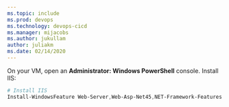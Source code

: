 ```yaml
---
ms.topic: include
ms.prod: devops
ms.technology: devops-cicd
ms.manager: mijacobs
ms.author: jukullam
author: juliakm
ms.date: 02/14/2020
---
```


On your VM, open an **Administrator: Windows PowerShell** console. Install IIS:

```PowerShell
# Install IIS
Install-WindowsFeature Web-Server,Web-Asp-Net45,NET-Framework-Features
```
